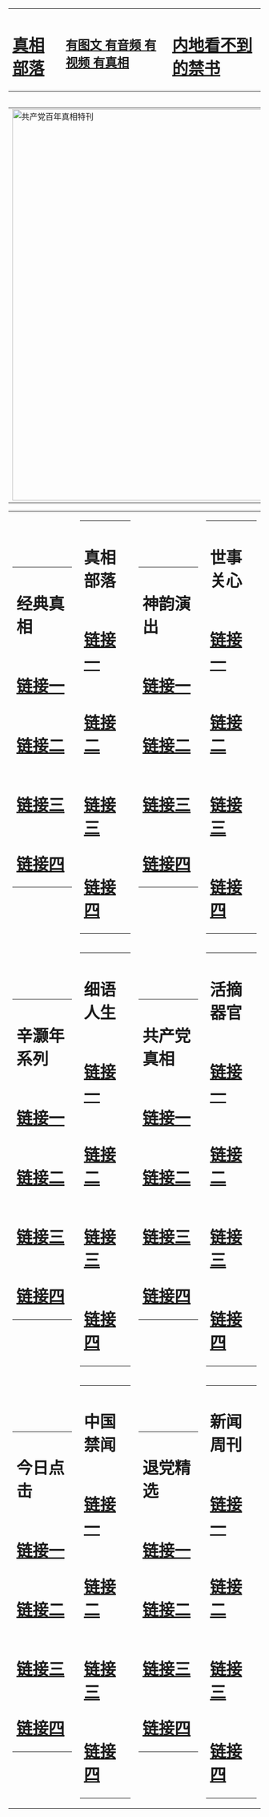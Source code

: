 <table><tr><td><H1><a href="http://t.cn/RXEjDKN">真相部落</a></H1></td><td><H2><a href="http://t.cn/RXEjFqX">有图文 有音频 有视频 有真相</a></H2><td><H1><a href="http://t.cn/RXEjs9A"> 内地看不到的禁书</a></H1></td></table><table><table><tr><td><a href="http://t.cn/RXEY7tY"><img src="http://9426.r09.crownka.com/zx/bngcd/gcdbnzx.jpg" width="780"  border="0" alt="共产党百年真相特刊"></a></td></tr></table><table><tr><td><table><tr><td ><h1>经典真相</h1></td></tr><tr><td><h1>  <a href="http://t.cn/RXEjDIc" target=_blank>链接一</a>  </h1></td></tr><tr><td><h1>  <a href="http://t.cn/RXEja4t" target=_blank>链接二</a>  </h1></td></tr><tr><td><h1>  <a href="http://po.st/an5VIt" target=_blank>链接三</a>  </h1></td></tr><tr><td><h1>  <a href="http://t.cn/RXEjDe4" target=_blank>链接四</a>  </h1></td></tr></table></td><td><table><tr><td ><h1>真相部落</h1></td></tr><tr><td><h1>  <a href="http://t.cn/RXEjjgE" target=_blank>链接一</a>  </h1></td></tr><tr><td><h1>  <a href="http://t.cn/RXHgLqX" target=_blank>链接二</a>  </h1></td></tr><tr><td><h1>  <a href="http://po.st/kO6uU7" target=_blank>链接三</a>  </h1></td></tr><tr><td><h1>  <a href="http://t.cn/RXEjkkQ" target=_blank>链接四</a>  </h1></td></tr></table></td><td><table><tr><td ><h1>神韵演出</h1></td></tr><tr><td><h1>  <a href="http://t.cn/RXEjFU9" target=_blank>链接一</a>  </h1></td></tr><tr><td><h1>  <a href="http://t.cn/RXEjFVx" target=_blank>链接二</a>  </h1></td></tr><tr><td><h1>  <a href="http://po.st/6hvkg8" target=_blank>链接三</a>  </h1></td></tr><tr><td><h1>  <a href="http://po.st/vphdqC" target=_blank>链接四</a>  </h1></td></tr></table></td><td><table><tr><td ><h1>世事关心</h1></td></tr><tr><td><h1>  <a href="http://t.cn/RXEjFmG" target=_blank>链接一</a>  </h1></td></tr><tr><td><h1>  <a href="http://t.cn/RXEjF1x" target=_blank>链接二</a>  </h1></td></tr><tr><td><h1>  <a href="http://t.cn/RXEjFDJ" target=_blank>链接三</a>  </h1></td></tr><tr><td><h1>  <a href="http://po.st/yOZAOZ" target=_blank>链接四</a>  </h1></td></tr></table></td></tr><tr><td><table><tr><td ><h1>辛灏年系列</h1></td></tr><tr><td><h1>  <a href="http://t.cn/RXHgquU" target=_blank>链接一</a>  </h1></td></tr><tr><td><h1>  <a href="http://t.cn/RXHgIaU" target=_blank>链接二</a>  </h1></td></tr><tr><td><h1>  <a href="http://po.st/9kY12s" target=_blank>链接三</a>  </h1></td></tr><tr><td><h1>  <a href="http://po.st/sbieyK" target=_blank>链接四</a>  </h1></td></tr></table></td><td><table><tr><td ><h1>细语人生</h1></td></tr><tr><td><h1>  <a href="http://t.cn/RXHgId7" target=_blank>链接一</a>  </h1></td></tr><tr><td><h1>  <a href="http://t.cn/RXEYPVr" target=_blank>链接二</a>  </h1></td></tr><tr><td><h1>  <a href="http://po.st/fZGvc3" target=_blank>链接三</a>  </h1></td></tr><tr><td><h1>  <a href="http://t.cn/RXEjHHA" target=_blank>链接四</a>  </h1></td></tr></table></td><td><table><tr><td ><h1>共产党真相</h1></td></tr><tr><td><h1>  <a href="http://t.cn/RXEY7tY" target=_blank>链接一</a>  </h1></td></tr><tr><td><h1>  <a href="http://t.cn/RXHgy3s" target=_blank>链接二</a>  </h1></td></tr><tr><td><h1>  <a href="http://po.st/U2MriI" target=_blank>链接三</a>  </h1></td></tr><tr><td><h1>  <a href="http://po.st/uflCNb" target=_blank>链接四</a>  </h1></td></tr></table></td><td><table><tr><td ><h1>活摘器官</h1></td></tr><tr><td><h1>  <a href="http://t.cn/RXHgUqa" target=_blank>链接一</a>  </h1></td></tr><tr><td><h1>  <a href="http://t.cn/RXEYzPm" target=_blank>链接二</a>  </h1></td></tr><tr><td><h1>  <a href="http://t.cn/RXHgUtd" target=_blank>链接三</a>  </h1></td></tr><tr><td><h1>  <a href="http://po.st/UEl5oB" target=_blank>链接四</a>  </h1></td></tr></table></td></tr><tr><td><table><tr><td ><h1>今日点击</h1></td></tr><tr><td><h1>  <a href="http://t.cn/RXEYZW0" target=_blank>链接一</a>  </h1></td></tr><tr><td><h1>  <a href="http://t.cn/RXHgU8y" target=_blank>链接二</a>  </h1></td></tr><tr><td><h1>  <a href="http://po.st/ZAU0vX" target=_blank>链接三</a>  </h1></td></tr><tr><td><h1>  <a href="http://po.st/c5ruyo" target=_blank>链接四</a>  </h1></td></tr></table></td><td><table><tr><td ><h1>中国禁闻</h1></td></tr><tr><td><h1>  <a href="http://t.cn/RXHgcz1" target=_blank>链接一</a>  </h1></td></tr><tr><td><h1>  <a href="http://t.cn/RXEYwUz" target=_blank>链接二</a>  </h1></td></tr><tr><td><h1>  <a href="http://po.st/gptvZW" target=_blank>链接三</a>  </h1></td></tr><tr><td><h1>  <a href="http://po.st/ZoZb7J" target=_blank>链接四</a>  </h1></td></tr></table></td><td><table><tr><td ><h1>退党精选</h1></td></tr><tr><td><h1>  <a href="http://t.cn/RXEYAxA" target=_blank>链接一</a>  </h1></td></tr><tr><td><h1>  <a href="http://t.cn/RXEjWyD" target=_blank>链接二</a>  </h1></td></tr><tr><td><h1>  <a href="http://po.st/rDjaKV" target=_blank>链接三</a>  </h1></td></tr><tr><td><h1>  <a href="http://po.st/S1kVU7" target=_blank>链接四</a>  </h1></td></tr></table></td><td><table><tr><td ><h1>新闻周刊</h1></td></tr><tr><td><h1>  <a href="http://t.cn/RXHgJjQ" target=_blank>链接一</a>  </h1></td></tr><tr><td><h1>  <a href="http://t.cn/RXEjWjn" target=_blank>链接二</a>  </h1></td></tr><tr><td><h1>  <a href="http://po.st/hf11tH" target=_blank>链接三</a>  </h1></td></tr><tr><td><h1>  <a href="http://po.st/mdhB5b" target=_blank>链接四</a>  </h1></td></tr></table></td></tr></table>

